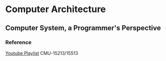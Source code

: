 # Computer Architecture
## Computer System, a Programmer's Perspective

### Reference
[Youtube Playlist](https://www.youtube.com/playlist?list=PLcQU3vbfgCc9sVAiHf5761UUApjZ3ZD3x) CMU-15213/15513